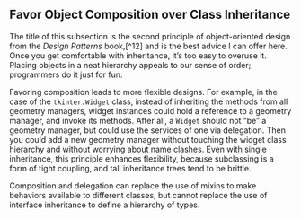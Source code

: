 ## Favor Object Composition over Class Inheritance

The title of this subsection is the second principle of object-oriented design from the _Design Patterns_ book,[^12] and is the best advice I can offer here. Once you get comfortable with inheritance, it’s too easy to overuse it. Placing objects in a neat hierarchy appeals to our sense of order; programmers do it just for fun.

Favoring composition leads to more flexible designs. For example, in the case of the `tkinter.Widget` class, instead of inheriting the methods from all geometry managers, widget instances could hold a reference to a geometry manager, and invoke its methods. After all, a `Widget` should not “be” a geometry manager, but could use the services of one via delegation. Then you could add a new geometry manager without touching the widget class hierarchy and without worrying about name clashes. Even with single inheritance, this principle enhances flexibility, because subclassing is a form of tight coupling, and tall inheritance trees tend to be brittle.

Composition and delegation can replace the use of mixins to make behaviors available to different classes, but cannot replace the use of interface inheritance to define a hierarchy of types.